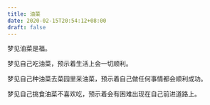 ```yaml
---
title: 油菜
date: 2020-02-15T20:54:12+08:00
draft: false
---
```


梦见油菜是福。<br>


梦见自己吃油菜，预示着生活上会一切顺利。<br>


梦见自己种油菜去菜园里采油菜，预示着自己做任何事情都会顺利成功。<br>


梦见自己挑食油菜不喜欢吃，预示着会有困难出现在自己前进道路上。<br>
